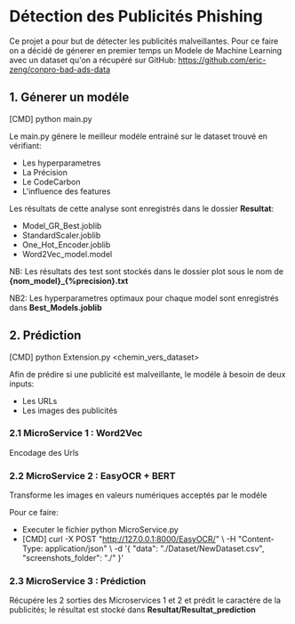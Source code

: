 # Détection des Publicités Phishing

Ce projet a pour but de détecter les publicités malveillantes. Pour ce faire on a décidé de génerer en premier temps un Modele de Machine Learning avec un dataset qu'on a récupéré sur GitHub: 
https://github.com/eric-zeng/conpro-bad-ads-data

## 1. Génerer un modéle

[CMD] python main.py

Le main.py génere le meilleur modéle entrainé sur le dataset trouvé en vérifiant:
  - Les hyperparametres
  - La Précision
  - Le CodeCarbon
  - L'influence des features

Les résultats de cette analyse sont enregistrés dans le dossier **Resultat**: 
  - Model_GR_Best.joblib
  - StandardScaler.joblib
  - One_Hot_Encoder.joblib
  - Word2Vec_model.model

NB: Les résultats des test sont stockés dans le dossier plot sous le nom de **{nom_model}_{%precision}.txt**

NB2: Les hyperparametres optimaux pour chaque model sont enregistrés dans **Best_Models.joblib**

## 2. Prédiction
[CMD] python Extension.py <chemin_vers_dataset>

Afin de prédire si une publicité est malveillante, le modéle à besoin de deux inputs:
  - Les URLs
  - Les images des publicités
    
### 2.1 MicroService 1 : Word2Vec

Encodage des Urls 

### 2.2 MicroService 2 : EasyOCR + BERT

Transforme les images en valeurs numériques acceptés par le modéle

Pour ce faire: 
  - Executer le fichier python MicroService.py
  - [CMD] curl -X POST "http://127.0.0.1:8000/EasyOCR/" \ -H "Content-Type: application/json" \ -d '{
  "data": "./Dataset/NewDataset.csv",
  "screenshots_folder": "./"
}'

### 2.3 MicroService 3 : Prédiction

Récupére les 2 sorties des Microservices 1 et 2 et prédit le caractére de la publicités; le résultat est stocké dans **Resultat/Resultat_prediction**

